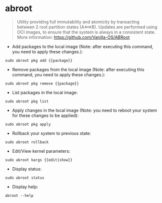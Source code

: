 # abroot

> Utility providing full immutability and atomicity by transacting between 2 root partition states (A⟺B).
> Updates are performed using OCI images, to ensure that the system is always in a consistent state.
> More information: <https://github.com/Vanilla-OS/ABRoot>

- Add packages to the local image (Note: after executing this command, you need to apply these changes.):

`sudo abroot pkg add {{package}}`

- Remove packages from the local image (Note: after executing this command, you need to apply these changes.):

`sudo abroot pkg remove {{package}}`

- List packages in the local image:

`sudo abroot pkg list`

- Apply changes in the local image (Note: you need to reboot your system for these changes to be applied):

`sudo abroot pkg apply`

- Rollback your system to previous state:

`sudo abroot rollback`

- Edit/View kernel parameters:

`sudo abroot kargs {{edit|show}}`

- Display status:

`sudo abroot status`

- Display help:

`abroot --help`
